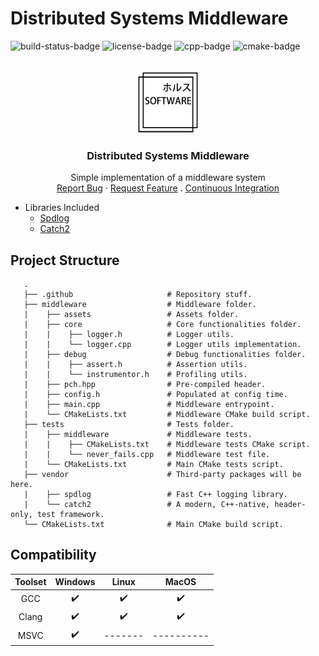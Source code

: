 # Distributed Systems Middleware
![build-status-badge] ![license-badge] ![cpp-badge] ![cmake-badge]
<!-- PROJECT LOGO -->
<br />
<div align="center">
  <a href="https://github.com/thiago-rezende/distributed-systems-middleware">
    <img src="https://github.com/thiago-rezende/distributed-systems-middleware/raw/master/.github/logo.png" alt="Logo" width="100" height="100">
  </a>

  <h3 align="center">Distributed Systems Middleware</h3>
  <p align="center">
    Simple implementation of a middleware system
    <br />
    <a href="https://github.com/thiago-rezende/distributed-systems-middleware/issues">Report Bug</a>
    ·
    <a href="https://github.com/thiago-rezende/distributed-systems-middleware/issues">Request Feature</a>
    .
    <a href="https://github.com/thiago-rezende/distributed-systems-middleware/actions">Continuous Integration</a>
  </p>
</div>

 - Libraries Included
    - [Spdlog][spdlog-url]
    - [Catch2][catch2-url]

 ## Project Structure
 ```
    .
    ├── .github                     # Repository stuff.
    ├── middleware                  # Middleware folder.
    |    ├── assets                 # Assets folder.
    |    ├── core                   # Core functionalities folder.
    |    |    ├── logger.h          # Logger utils.
    |    |    └── logger.cpp        # Logger utils implementation.
    |    ├── debug                  # Debug functionalities folder.
    |    |    ├── assert.h          # Assertion utils.
    |    |    └── instrumentor.h    # Profiling utils.
    |    ├── pch.hpp                # Pre-compiled header.
    |    ├── config.h               # Populated at config time.
    |    ├── main.cpp               # Middleware entrypoint.
    |    └── CMakeLists.txt         # Middleware CMake build script.
    ├── tests                       # Tests folder.
    |    ├── middleware             # Middleware tests.
    |    |    ├── CMakeLists.txt    # Middleware tests CMake script.
    |    |    └── never_fails.cpp   # Middleware test file.
    |    └── CMakeLists.txt         # Main CMake tests script.
    ├── vendor                      # Third-party packages will be here.
    |    ├── spdlog                 # Fast C++ logging library.
    |    └── catch2                 # A modern, C++-native, header-only, test framework.
    └── CMakeLists.txt              # Main CMake build script.
```
 ## Compatibility

 | Toolset | Windows |  Linux  |   MacOS    |
 | :-----: | :-----: | :-----: | :--------: |
 |   GCC   |    ✔️    |    ✔️    |    ✔️    |
 |  Clang   |    ✔️    |    ✔️    |    ✔️    |
 |  MSVC   |    ✔️    | ------- | ---------- |

<!-- Links -->
[cmake-url]: https://cmake.org/
[spdlog-url]: https://github.com/gabime/spdlog
[catch2-url]: https://github.com/catchorg/Catch2

<!-- Badges -->
[build-status-badge]: https://github.com/thiago-rezende/distributed-systems-middleware/workflows/build/badge.svg
[license-badge]: https://img.shields.io/badge/license-MIT-blue.svg?style=flat-square
[cmake-badge]: https://img.shields.io/badge/CMake-3.16.0-blueviolet.svg?style=flat-square
[cpp-badge]: https://img.shields.io/badge/C++-17-orange.svg?style=flat-square
